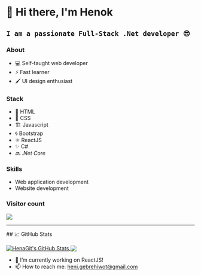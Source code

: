 # 👋  Hi there, I'm Henok

**`I am a passionate Full-Stack .Net developer 😎`**
----------
### About
-   💻  Self-taught web developer 
-   ⚡  Fast learner
-   🖌️  UI design enthusiast 
### Stack
-   📑  HTML
-   🎨  CSS
-    🏗 Javascript 
-   🌀  Bootstrap 
-   ⚛  ReactJS 
-    ✨ C# 
-   🔜  *.Net Core*
### Skills
-  Web application development 
-  Website development

### Visitor count
<img src="https://profile-counter.glitch.me/HenaGit/count.svg" />

<hr/>
## &#x1f4c8; GitHub Stats

<p><a href="https://github.com/HenaGit/HenaGit">
  <img align="center" src="https://github-readme-stats.vercel.app/api?username=HenaGit&show_icons=true&line_height=27&count_private=true&title_color=ffffff&text_color=c9cacc&icon_color=2bbc8a&bg_color=1d1f21" alt="HenaGit's GitHub Stats" />
</a>
<a href="https://github.com/HenaGit/HenaGit">
  <img align="center" src="https://github-readme-stats.vercel.app/api/top-langs/?username=HenaGit&hide=java,tex&title_color=ffffff&text_color=c9cacc&icon_color=2bbc8a&bg_color=1d1f21&langs_count=5" />
</a>

</p>

- 🔭 I’m currently working on ReactJS!
- 📫 How to reach me: heni.gebrehiwot@gmail.com
